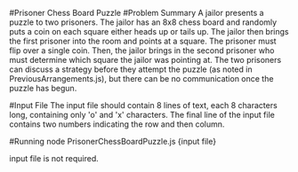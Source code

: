 #Prisoner Chess Board Puzzle
#Problem Summary
A jailor presents a puzzle to two prisoners.  The jailor has an 8x8 chess board and randomly puts a coin on each square either heads up or tails up.  The jailor then brings the first prisoner into the room and points at a square.  The prisoner must flip over a single coin.  Then, the jailor brings in the second prisoner who must determine which square the jailor was pointing at.  The two prisoners can discuss a strategy before they attempt the puzzle (as noted in PreviousArrangements.js), but there can be no communication once the puzzle has begun.

#Input File
The input file should contain 8 lines of text, each 8 characters long, containing only 'o' and 'x' characters.  The final line of the input file contains two numbers indicating the row and then column.

#Running
node PrisonerChessBoardPuzzle.js {input file}

input file is not required.
